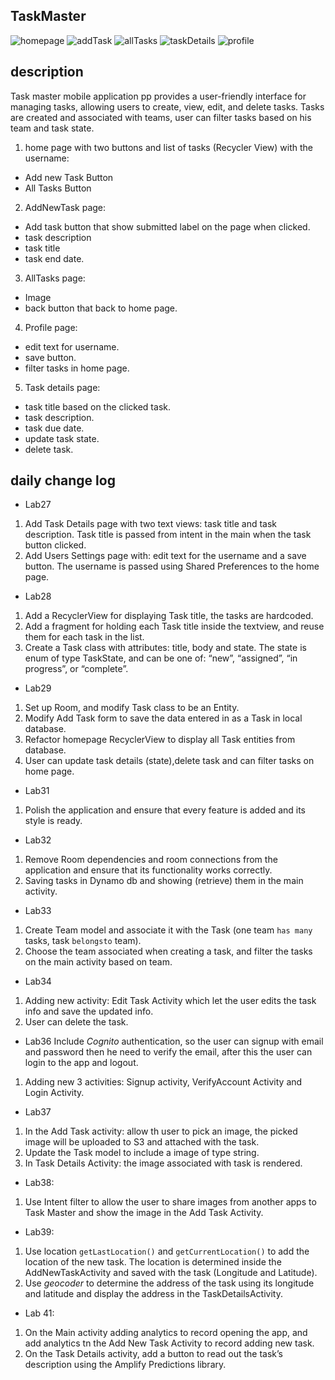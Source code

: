 ## TaskMaster

![homepage](./screenshots/home.png)
![addTask](./screenshots/addnewtask.png)
![allTasks](./screenshots/alltasks.png)
![taskDetails](./screenshots/taskdetails.png)
![profile](./screenshots/userpage.png)

## description
Task master mobile application pp provides a user-friendly interface for managing tasks, allowing users to create, view, edit, and delete tasks.
Tasks are created and associated with teams, user can filter tasks based on his team and task state.

1. home page with two buttons and list of tasks (Recycler View) with the username:
- Add new Task Button
- All Tasks Button
2. AddNewTask page:
- Add task button that show submitted label on the page when clicked.
- task description
- task title
- task end date.
3. AllTasks page:
- Image
- back button that back to home page.
4. Profile page:
- edit text for username.
- save button.
- filter tasks in home page.
5. Task details page:
- task title based on the clicked task.
- task description.
- task due date.
- update task state.
- delete task.

## daily change log
- Lab27
1. Add Task Details page with two text views: task title and task description. Task title is passed from intent in the main when the task button clicked.
2. Add Users Settings page with: edit text for the username and a save button. The username is passed using Shared Preferences to the home page. 

- Lab28
1. Add a  RecyclerView for displaying Task title, the tasks are hardcoded.
2. Add a  fragment for holding each Task title inside the textview, and reuse them for each task in the list.
3. Create a Task class with attributes: title, body and state. The state is enum of type TaskState, and can be one of: “new”, “assigned”, “in progress”, or “complete”.

- Lab29
1. Set up Room, and modify Task class to be an Entity.
2. Modify Add Task form to save the data entered in as a Task in local database.
3. Refactor homepage RecyclerView to display all Task entities from database.
4. User can update task details (state),delete task and can filter tasks on home page.

- Lab31
1. Polish the application and ensure that every feature is added and its style is ready.

- Lab32
1. Remove Room dependencies and room connections from the application and ensure that its functionality works correctly.
2. Saving tasks in Dynamo db and showing (retrieve) them in the main activity.

- Lab33
1. Create Team model and associate it with the Task (one team `has many` tasks,  task `belongsto` team).
2. Choose the team associated when creating a task, and filter the tasks on the main activity based on team.

- Lab34
1. Adding new activity: Edit Task Activity which let the user edits the task info and save the updated info.
2. User can delete the task.

- Lab36
Include *Cognito* authentication, so the user can signup with email and password then he need to verify the email, after this the user can login to the app and logout.
1. Adding new 3 activities: Signup activity, VerifyAccount Activity and Login Activity.

- Lab37
1. In the Add Task activity: allow th user to pick an image, the picked image will be uploaded to S3 and attached with the task.
2. Update the Task model to include a image of type string.
3. In Task Details Activity: the image associated with task is rendered.

- Lab38:
1. Use Intent filter to allow the user to share images from another apps to Task Master and show the image in the Add Task Activity.

- Lab39:
1. Use location `getLastLocation()` and `getCurrentLocation()` to add the location of the new task. The location is determined inside the AddNewTaskActivity and saved with the task (Longitude and Latitude).
2. Use *geocoder* to determine the address of the task using its longitude and latitude and display the address in the TaskDetailsActivity. 

- Lab 41:
1. On the Main activity adding analytics to record opening the app, and add analytics tn the Add New Task Activity to record adding new task.
2. On the Task Details activity, add a button to read out the task’s description using the Amplify Predictions library.